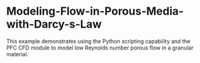 # Modeling-Flow-in-Porous-Media-with-Darcy-s-Law
This example demonstrates using the Python scripting capability and the PFC CFD module to model low Reynolds number porous flow in a granular material.
